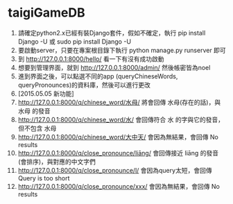 # taigiGameDB

1. 請確定python2.x已經有裝Django套件，假如不確定，執行 pip install Django -U 或 sudo pip install Django -U
2. 要啟動server，只要在專案根目錄下執行 python manage.py runserver 即可
3. 到 http://127.0.0.1:8000/hello/ 看一下有沒有成功啟動
4. 想要到管理界面，就到 http://127.0.0.1:8000/admin/ 然後帳密皆為noel
5. 進到界面之後，可以點選不同的app (queryChineseWords, queryPronounces)的資料庫，然後可以進行更改
6. [2015.05.05 新功能]
  1. http://127.0.0.1:8000/q/chinese_word/水母/ 將會回傳 水母(存在的話)，與 水母 的發音
  2. http://127.0.0.1:8000/q/chinese_word/水/ 會回傳符合 水 的字與它的發音，但不包含 水母
  3. http://127.0.0.1:8000/q/chinese_word/大中天/ 會因為無結果，會回傳 No results
  3. http://127.0.0.1:8000/q/close_pronounce/liāng/ 會回傳接近 liāng 的發音(會排序)，與對應的中文字們
  4. http://127.0.0.1:8000/q/close_pronounce/l/ 會因為query太短，會回傳 Query is too short
  5. http://127.0.0.1:8000/q/close_pronounce/xxx/ 會因為無結果，會回傳 No results
